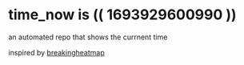 # time_now is (( 1693929600990 ))

an automated repo that shows the currnent time

inspired by [breakingheatmap](https://github.com/breakingheatmap/breakingheatmap)